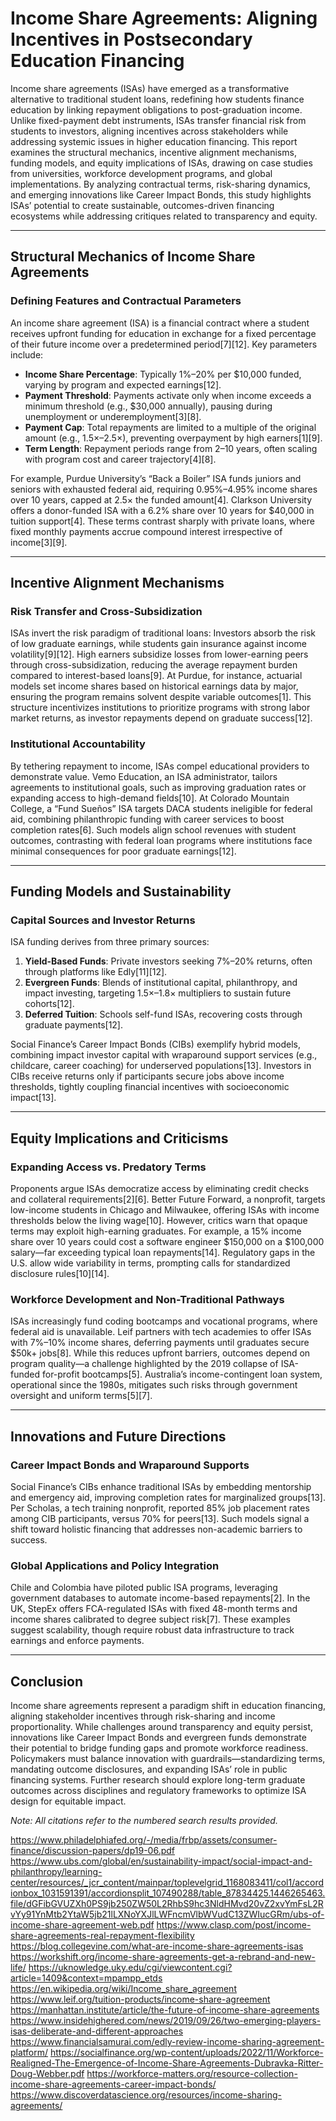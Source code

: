 # Income Share Agreements: Aligning Incentives in Postsecondary Education Financing  

Income share agreements (ISAs) have emerged as a transformative alternative to traditional student loans, redefining how students finance education by linking repayment obligations to post-graduation income. Unlike fixed-payment debt instruments, ISAs transfer financial risk from students to investors, aligning incentives across stakeholders while addressing systemic issues in higher education financing. This report examines the structural mechanics, incentive alignment mechanisms, funding models, and equity implications of ISAs, drawing on case studies from universities, workforce development programs, and global implementations. By analyzing contractual terms, risk-sharing dynamics, and emerging innovations like Career Impact Bonds, this study highlights ISAs’ potential to create sustainable, outcomes-driven financing ecosystems while addressing critiques related to transparency and equity.  

---

## Structural Mechanics of Income Share Agreements  

### Defining Features and Contractual Parameters  
An income share agreement (ISA) is a financial contract where a student receives upfront funding for education in exchange for a fixed percentage of their future income over a predetermined period[7][12]. Key parameters include:  
- **Income Share Percentage**: Typically 1%–20% per $10,000 funded, varying by program and expected earnings[12].  
- **Payment Threshold**: Payments activate only when income exceeds a minimum threshold (e.g., $30,000 annually), pausing during unemployment or underemployment[3][8].  
- **Payment Cap**: Total repayments are limited to a multiple of the original amount (e.g., 1.5×–2.5×), preventing overpayment by high earners[1][9].  
- **Term Length**: Repayment periods range from 2–10 years, often scaling with program cost and career trajectory[4][8].  

For example, Purdue University’s “Back a Boiler” ISA funds juniors and seniors with exhausted federal aid, requiring 0.95%–4.95% income shares over 10 years, capped at 2.5× the funded amount[4]. Clarkson University offers a donor-funded ISA with a 6.2% share over 10 years for $40,000 in tuition support[4]. These terms contrast sharply with private loans, where fixed monthly payments accrue compound interest irrespective of income[3][9].  

---

## Incentive Alignment Mechanisms  

### Risk Transfer and Cross-Subsidization  
ISAs invert the risk paradigm of traditional loans: Investors absorb the risk of low graduate earnings, while students gain insurance against income volatility[9][12]. High earners subsidize losses from lower-earning peers through cross-subsidization, reducing the average repayment burden compared to interest-based loans[9]. At Purdue, for instance, actuarial models set income shares based on historical earnings data by major, ensuring the program remains solvent despite variable outcomes[1]. This structure incentivizes institutions to prioritize programs with strong labor market returns, as investor repayments depend on graduate success[12].  

### Institutional Accountability  
By tethering repayment to income, ISAs compel educational providers to demonstrate value. Vemo Education, an ISA administrator, tailors agreements to institutional goals, such as improving graduation rates or expanding access to high-demand fields[10]. At Colorado Mountain College, a “Fund Sueños” ISA targets DACA students ineligible for federal aid, combining philanthropic funding with career services to boost completion rates[6]. Such models align school revenues with student outcomes, contrasting with federal loan programs where institutions face minimal consequences for poor graduate earnings[12].  

---

## Funding Models and Sustainability  

### Capital Sources and Investor Returns  
ISA funding derives from three primary sources:  
1. **Yield-Based Funds**: Private investors seeking 7%–20% returns, often through platforms like Edly[11][12].  
2. **Evergreen Funds**: Blends of institutional capital, philanthropy, and impact investing, targeting 1.5×–1.8× multipliers to sustain future cohorts[12].  
3. **Deferred Tuition**: Schools self-fund ISAs, recovering costs through graduate payments[12].  

Social Finance’s Career Impact Bonds (CIBs) exemplify hybrid models, combining impact investor capital with wraparound support services (e.g., childcare, career coaching) for underserved populations[13]. Investors in CIBs receive returns only if participants secure jobs above income thresholds, tightly coupling financial incentives with socioeconomic impact[13].  

---

## Equity Implications and Criticisms  

### Expanding Access vs. Predatory Terms  
Proponents argue ISAs democratize access by eliminating credit checks and collateral requirements[2][6]. Better Future Forward, a nonprofit, targets low-income students in Chicago and Milwaukee, offering ISAs with income thresholds below the living wage[10]. However, critics warn that opaque terms may exploit high-earning graduates. For example, a 15% income share over 10 years could cost a software engineer $150,000 on a $100,000 salary—far exceeding typical loan repayments[14]. Regulatory gaps in the U.S. allow wide variability in terms, prompting calls for standardized disclosure rules[10][14].  

### Workforce Development and Non-Traditional Pathways  
ISAs increasingly fund coding bootcamps and vocational programs, where federal aid is unavailable. Leif partners with tech academies to offer ISAs with 7%–10% income shares, deferring payments until graduates secure $50k+ jobs[8]. While this reduces upfront barriers, outcomes depend on program quality—a challenge highlighted by the 2019 collapse of ISA-funded for-profit bootcamps[5]. Australia’s income-contingent loan system, operational since the 1980s, mitigates such risks through government oversight and uniform terms[5][7].  

---

## Innovations and Future Directions  

### Career Impact Bonds and Wraparound Supports  
Social Finance’s CIBs enhance traditional ISAs by embedding mentorship and emergency aid, improving completion rates for marginalized groups[13]. Per Scholas, a tech training nonprofit, reported 85% job placement rates among CIB participants, versus 70% for peers[13]. Such models signal a shift toward holistic financing that addresses non-academic barriers to success.  

### Global Applications and Policy Integration  
Chile and Colombia have piloted public ISA programs, leveraging government databases to automate income-based repayments[2]. In the UK, StepEx offers FCA-regulated ISAs with fixed 48-month terms and income shares calibrated to degree subject risk[7]. These examples suggest scalability, though require robust data infrastructure to track earnings and enforce payments.  

---

## Conclusion  
Income share agreements represent a paradigm shift in education financing, aligning stakeholder incentives through risk-sharing and income proportionality. While challenges around transparency and equity persist, innovations like Career Impact Bonds and evergreen funds demonstrate their potential to bridge funding gaps and promote workforce readiness. Policymakers must balance innovation with guardrails—standardizing terms, mandating outcome disclosures, and expanding ISAs’ role in public financing systems. Further research should explore long-term graduate outcomes across disciplines and regulatory frameworks to optimize ISA design for equitable impact.  

*Note: All citations refer to the numbered search results provided.*

https://www.philadelphiafed.org/-/media/frbp/assets/consumer-finance/discussion-papers/dp19-06.pdf
https://www.ubs.com/global/en/sustainability-impact/social-impact-and-philanthropy/learning-center/resources/_jcr_content/mainpar/toplevelgrid_1168083411/col1/accordionbox_1031591391/accordionsplit_107490288/table_87834425.1446265463.file/dGFibGVUZXh0PS9jb250ZW50L2RhbS9hc3NldHMvd20vZ2xvYmFsL2RvYy91YnMtb2YtaW5jb21lLXNoYXJlLWFncmVlbWVudC13ZWIucGRm/ubs-of-income-share-agreement-web.pdf
https://www.clasp.com/post/income-share-agreements-real-repayment-flexibility
https://blog.collegevine.com/what-are-income-share-agreements-isas
https://workshift.org/income-share-agreements-get-a-rebrand-and-new-life/
https://uknowledge.uky.edu/cgi/viewcontent.cgi?article=1409&context=mpampp_etds
https://en.wikipedia.org/wiki/Income_share_agreement
https://www.leif.org/tuition-products/income-share-agreement
https://manhattan.institute/article/the-future-of-income-share-agreements
https://www.insidehighered.com/news/2019/09/26/two-emerging-players-isas-deliberate-and-different-approaches
https://www.financialsamurai.com/edly-review-income-sharing-agreement-platform/
https://socialfinance.org/wp-content/uploads/2022/11/Workforce-Realigned-The-Emergence-of-Income-Share-Agreements-Dubravka-Ritter-Doug-Webber.pdf
https://workforce-matters.org/resource-collection-income-share-agreements-career-impact-bonds/
https://www.discoverdatascience.org/resources/income-sharing-agreements/